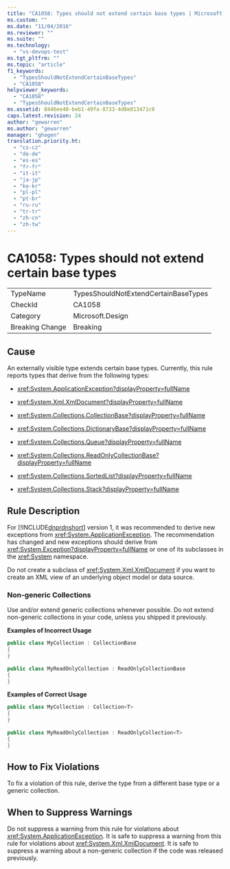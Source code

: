 ```yaml
---
title: "CA1058: Types should not extend certain base types | Microsoft Docs"
ms.custom: ""
ms.date: "11/04/2016"
ms.reviewer: ""
ms.suite: ""
ms.technology: 
  - "vs-devops-test"
ms.tgt_pltfrm: ""
ms.topic: "article"
f1_keywords: 
  - "TypesShouldNotExtendCertainBaseTypes"
  - "CA1058"
helpviewer_keywords: 
  - "CA1058"
  - "TypesShouldNotExtendCertainBaseTypes"
ms.assetid: 8446ee40-beb1-49fa-8733-4d8e813471c0
caps.latest.revision: 24
author: "gewarren"
ms.author: "gewarren"
manager: "ghogen"
translation.priority.ht: 
  - "cs-cz"
  - "de-de"
  - "es-es"
  - "fr-fr"
  - "it-it"
  - "ja-jp"
  - "ko-kr"
  - "pl-pl"
  - "pt-br"
  - "ru-ru"
  - "tr-tr"
  - "zh-cn"
  - "zh-tw"
---
```

# CA1058: Types should not extend certain base types
|||  
|-|-|  
|TypeName|TypesShouldNotExtendCertainBaseTypes|  
|CheckId|CA1058|  
|Category|Microsoft.Design|  
|Breaking Change|Breaking|  
  
## Cause  
 An externally visible type extends certain base types. Currently, this rule reports types that derive from the following types:  
  
-   <xref:System.ApplicationException?displayProperty=fullName>  
  
-   <xref:System.Xml.XmlDocument?displayProperty=fullName>  
  
-   <xref:System.Collections.CollectionBase?displayProperty=fullName>  
  
-   <xref:System.Collections.DictionaryBase?displayProperty=fullName>  
  
-   <xref:System.Collections.Queue?displayProperty=fullName>  
  
-   <xref:System.Collections.ReadOnlyCollectionBase?displayProperty=fullName>  
  
-   <xref:System.Collections.SortedList?displayProperty=fullName>  
  
-   <xref:System.Collections.Stack?displayProperty=fullName>  
  
## Rule Description  
 For [!INCLUDE[dnprdnshort](../code-quality/includes/dnprdnshort_md.md)] version 1, it was recommended to derive new exceptions from <xref:System.ApplicationException>. The recommendation has changed and new exceptions should derive from <xref:System.Exception?displayProperty=fullName> or one of its subclasses in the <xref:System> namespace.  
  
 Do not create a subclass of <xref:System.Xml.XmlDocument> if you want to create an XML view of an underlying object model or data source.  
  
### Non-generic Collections  
 Use and/or extend generic collections whenever possible. Do not extend non-generic collections in your code, unless you shipped it previously.  
  
 **Examples of Incorrect Usage**  
  
```csharp  
public class MyCollection : CollectionBase  
{  
}  
  
public class MyReadOnlyCollection : ReadOnlyCollectionBase  
{  
}  
```  
  
 **Examples of Correct Usage**  
  
```csharp  
public class MyCollection : Collection<T>  
{  
}  
  
public class MyReadOnlyCollection : ReadOnlyCollection<T>  
{  
}  
```  
  
## How to Fix Violations  
 To fix a violation of this rule, derive the type from a different base type or a generic collection.  
  
## When to Suppress Warnings  
 Do not suppress a warning from this rule for violations about <xref:System.ApplicationException>. It is safe to suppress a warning from this rule for violations about <xref:System.Xml.XmlDocument>. It is safe to suppress a warning about a non-generic collection if the code was released previously.